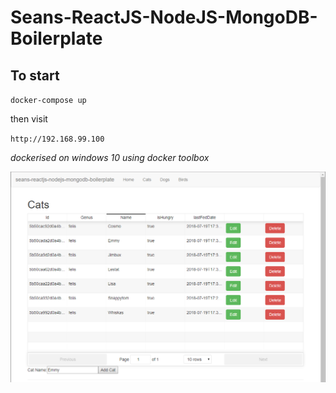 # Seans-ReactJS-NodeJS-MongoDB-Boilerplate

## To start

`docker-compose up`

then visit

`http://192.168.99.100`

*dockerised on windows 10 using docker toolbox*

![Screenshot](screenshot.png)
